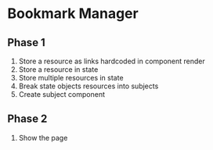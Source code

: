 # Bookmark Manager
## Phase 1
1. Store a resource as links hardcoded in component render
1. Store a resource in state
1. Store multiple resources in state
1. Break state objects resources into subjects
1. Create subject component

<!-- 1. Store Links in a ... flat.json (and store in github?) -->

## Phase 2
1. Show the page